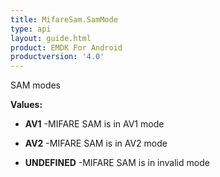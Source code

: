 ```yaml
---
title: MifareSam.SamMode
type: api
layout: guide.html
product: EMDK For Android
productversion: '4.0'
---
```



SAM modes

**Values:**

* **AV1** -MIFARE SAM is in AV1 mode

* **AV2** -MIFARE SAM is in AV2 mode

* **UNDEFINED** -MIFARE SAM is in invalid mode












